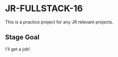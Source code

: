 # JR-FULLSTACK-16
This is a practice project for any JR relevant projects.

## Stage Goal
I'll get a job!

